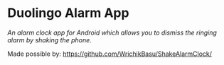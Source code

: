 # Duolingo Alarm App
<i>An alarm clock app for Android which allows you to dismiss the ringing alarm by shaking the phone.</i>


Made possible by: https://github.com/WrichikBasu/ShakeAlarmClock/
